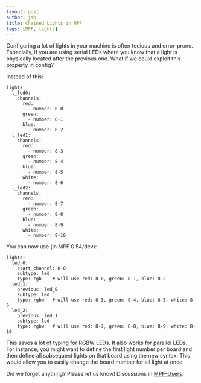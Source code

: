 ```yaml
---
layout: post
author: jab
title: Chained Lights in MPF
tags: [MPF, lights]
---
```

Configuring a lot of lights in your machine is often tedious and error-prone.
Especially, if you are using serial LEDs where you know that a light is
physically located after the previous one.
What if we could exploit this property in config? 

Instead of this:
```
lights:
  l_led0:
    channels:
      red:
        - number: 8-0
      green:
        - number: 8-1
      blue:
        - number: 8-2
  l_led1:
    channels:
      red:
        - number: 8-3
      green:
        - number: 8-4
      blue:
        - number: 8-5
      white:
        - number: 8-6
  l_led2:
    channels:
      red:
        - number: 8-7
      green:
        - number: 8-8
      blue:
        - number: 8-9
      white:
        - number: 8-10
```

You can now use (in MPF 0.54/dev):
```
lights:
  led_0:
    start_channel: 8-0
    subtype: led
    type: rgb    # will use red: 8-0, green: 8-1, blue: 8-2
  led_1:
    previous: led_0
    subtype: led
    type: rgbw   # will use red: 8-3, green: 8-4, blue: 8-5, white: 8-6
  led_2:
    previous: led_1
    subtype: led
    type: rgbw   # will use red: 8-7, green: 8-8, blue: 8-9, white: 8-10
```

This saves a lot of typing for RGBW LEDs.
It also works for parallel LEDs.
For instance, you might want to define the first light number per board and
then define all subsequent lights on that board using the new syntax.
This would allow you to easily change the board number for all light at once.

Did we forget anything? Please let us know!
Discussions in [MPF-Users](https://groups.google.com/forum/#!forum/mpf-users).

